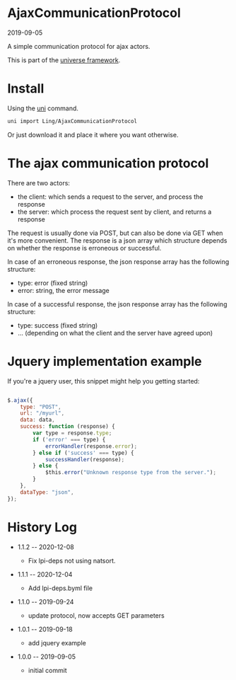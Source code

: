 AjaxCommunicationProtocol
===========
2019-09-05



A simple communication protocol for ajax actors.


This is part of the [universe framework](https://github.com/karayabin/universe-snapshot).


Install
==========
Using the [uni](https://github.com/lingtalfi/universe-naive-importer) command.
```bash
uni import Ling/AjaxCommunicationProtocol
```

Or just download it and place it where you want otherwise.




The ajax communication protocol
======================

There are two actors:

- the client: which sends a request to the server, and process the response
- the server: which process the request sent by client, and returns a response


The request is usually done via POST, but can also be done via GET when it's more convenient.
The response is a json array which structure depends on whether the response is erroneous or successful.


In case of an erroneous response, the json response array has the following structure:

- type: error (fixed string)
- error: string, the error message


In case of a successful response, the json response array has the following structure:

- type: success (fixed string)
- ... (depending on what the client and the server have agreed upon)






Jquery implementation example
===========

If you're a jquery user, this snippet might help you getting started:



```js

$.ajax({
    type: "POST",
    url: "/myurl",
    data: data,
    success: function (response) {
        var type = response.type;
        if ('error' === type) {
            errorHandler(response.error);
        } else if ('success' === type) {
            successHandler(response);
        } else {
            $this.error("Unknown response type from the server.");
        }
    },
    dataType: "json",
});

```






History Log
=============

- 1.1.2 -- 2020-12-08

    - Fix lpi-deps not using natsort.

- 1.1.1 -- 2020-12-04

    - Add lpi-deps.byml file

- 1.1.0 -- 2019-09-24

    - update protocol, now accepts GET parameters
    
- 1.0.1 -- 2019-09-18

    - add jquery example
    
- 1.0.0 -- 2019-09-05

    - initial commit